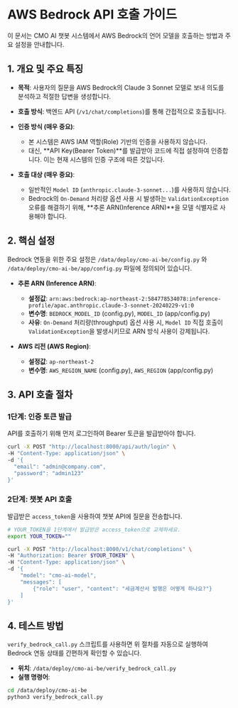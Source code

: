 # AWS Bedrock API 호출 가이드

이 문서는 CMO AI 챗봇 시스템에서 AWS Bedrock의 언어 모델을 호출하는 방법과 주요 설정을 안내합니다.

## 1. 개요 및 주요 특징

- **목적**: 사용자의 질문을 AWS Bedrock의 Claude 3 Sonnet 모델로 보내 의도를 분석하고 적절한 답변을 생성합니다.
- **호출 방식**: 백엔드 API (`/v1/chat/completions`)를 통해 간접적으로 호출됩니다.

- **인증 방식 (매우 중요)**:
  - 본 시스템은 AWS IAM 역할(Role) 기반의 인증을 사용하지 않습니다.
  - 대신, **API Key(Bearer Token)**를 발급받아 코드에 직접 설정하여 인증합니다. 이는 현재 시스템의 인증 구조에 따른 것입니다.

- **호출 대상 (매우 중요)**:
  - 일반적인 `Model ID` (`anthropic.claude-3-sonnet...`)를 사용하지 않습니다.
  - Bedrock의 `On-Demand` 처리량 옵션 사용 시 발생하는 `ValidationException` 오류를 해결하기 위해, **추론 ARN(Inference ARN)**을 모델 식별자로 사용해야 합니다.

## 2. 핵심 설정

Bedrock 연동을 위한 주요 설정은 `/data/deploy/cmo-ai-be/config.py` 와 `/data/deploy/cmo-ai-be/app/config.py` 파일에 정의되어 있습니다.

- **추론 ARN (Inference ARN)**:
  - **설정값**: `arn:aws:bedrock:ap-northeast-2:584778534078:inference-profile/apac.anthropic.claude-3-sonnet-20240229-v1:0`
  - **변수명**: `BEDROCK_MODEL_ID` (config.py), `MODEL_ID` (app/config.py)
  - **사유**: `On-Demand` 처리량(throughput) 옵션 사용 시, `Model ID` 직접 호출이 `ValidationException`을 발생시키므로 ARN 방식 사용이 강제됩니다.

- **AWS 리전 (AWS Region)**:
  - **설정값**: `ap-northeast-2`
  - **변수명**: `AWS_REGION_NAME` (config.py), `AWS_REGION` (app/config.py)

## 3. API 호출 절차

### 1단계: 인증 토큰 발급

API를 호출하기 위해 먼저 로그인하여 Bearer 토큰을 발급받아야 합니다.

```bash
curl -X POST "http://localhost:8000/api/auth/login" \
-H "Content-Type: application/json" \
-d '{
  "email": "admin@company.com",
  "password": "admin123"
}'
```

### 2단계: 챗봇 API 호출

발급받은 `access_token`을 사용하여 챗봇 API에 질문을 전송합니다.

```bash
# YOUR_TOKEN을 1단계에서 발급받은 access_token으로 교체하세요.
export YOUR_TOKEN=""

curl -X POST "http://localhost:8000/v1/chat/completions" \
-H "Authorization: Bearer $YOUR_TOKEN" \
-H "Content-Type: application/json" \
-d '{
    "model": "cmo-ai-model",
    "messages": [
        {"role": "user", "content": "세금계산서 발행은 어떻게 하나요?"}
    ]
}'
```

## 4. 테스트 방법

`verify_bedrock_call.py` 스크립트를 사용하면 위 절차를 자동으로 실행하여 Bedrock 연동 상태를 간편하게 확인할 수 있습니다.

- **위치**: `/data/deploy/cmo-ai-be/verify_bedrock_call.py`
- **실행 명령어**:
```bash
cd /data/deploy/cmo-ai-be
python3 verify_bedrock_call.py
```
